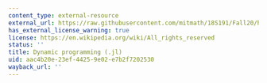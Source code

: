 ```yaml
---
content_type: external-resource
external_url: https://raw.githubusercontent.com/mitmath/18S191/Fall20/homework/homework2/hw2.jl
has_external_license_warning: true
license: https://en.wikipedia.org/wiki/All_rights_reserved
status: ''
title: Dynamic programming (.jl)
uid: aac4b20e-23ef-4425-9e02-e7b2f7202530
wayback_url: ''
---
```

